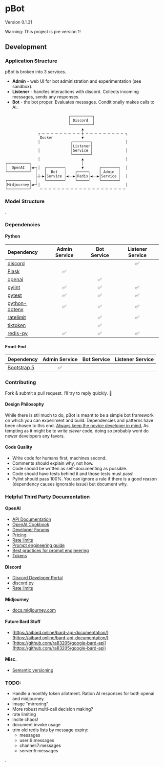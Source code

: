 # pBot

Version 0.1.31

Warning: This project is pre version 1!




## Development <a name="development"></a>

### Application Structure

pBot is broken into 3 services.

- **Admin** - web UI for bot administration and experimentation (see sandbox).
- **Listener** - handles interactions with discord. Collects incoming messages, sends any responses.
- **Bot** - the bot proper. Evaluates messages. Conditionally makes calls to AI.

```
                             ┌──────────┐
                             │ Discord  │
                             └──────────┘
                                   ▲
               ┌ ─ ─ ─ ─ ─ ─ ─ ─ ─ ┼ ─ ─ ─ ─ ─ ─ ─ ─ ─ ┐
                Docker             ▼
               │              ┌────────┐               │
                              │Listener│
               │              │Service │               │
                              └────────┘
               │                   ▲                   │
┌──────────┐                       │
│  OpenAI  │◀─┐│  ┌────────┐       ▼       ┌────────┐  │
└──────────┘  │   │  Bot   │    ┌─────┐    │ Admin  │
              ├┼─▶│Service │◀──▶│Redis│◀──▶│Service │  │
┌──────────┐  │   └────────┘    └─────┘    └────────┘
│Midjourney│◀─┘│                                       │
└──────────┘    ─ ─ ─ ─ ─ ─ ─ ─ ─ ─ ─ ─ ─ ─ ─ ─ ─ ─ ─ ─
```

### Model Structure

.

### Dependencies

#### Python

| Dependency | Admin Service | Bot Service | Listener Service |
|:---|:---:|:---:|:---:|
| [discord](https://discordpy.readthedocs.io/en/stable/) | | | &#x2705; |
| [Flask](https://flask.palletsprojects.com/en/3.0.x/) | &#x2705; | | |
| [openai](https://pypi.org/project/openai/) | | &#x2705; | |
| [pylint](https://pypi.org/project/pylint/) | &#x2705; | &#x2705; | &#x2705; |
| [pytest](https://docs.pytest.org/en/8.0.x/) | &#x2705; | &#x2705; | &#x2705; |
| [python-dotenv](https://pypi.org/project/python-dotenv/) | &#x2705; | &#x2705; | &#x2705; |
| [ratelimit](https://pypi.org/project/ratelimit/) | | &#x2705; | &#x2705; |
| [tiktoken](https://pypi.org/project/tiktoken/) | | &#x2705; | |
| [redis-py](https://redis-py.readthedocs.io/en/stable/) | &#x2705; | &#x2705; | &#x2705; |

#### Front-End

| Dependency | Admin Service | Bot Service | Listener Service |
|:---|:---:|:---:|:---:|
| [Bootstrap 5](https://getbootstrap.com/) | &#x2705; | | |

### Contributing

Fork & submit a pull request. I'll try to reply quickly. :pray:

#### Design Philosophy

While there is stil much to do, pBot is meant to be a simple bot framework on which you can experiment and build. Dependencies and patterns have been chosen to this end. <ins>Always keep the novice developer in mind.</ins> As tempting as it might be to write *clever* code, doing so probably wont do newer developers any favors.

#### Code Quality

- Write code for humans first, machines second.
- Comments should explain why, not how.
- Code should be written as
self-documenting as possible.
- Code should have tests behind it and those tests must pass!
- Pylint should pass 100%. You can ignore a rule if there is a good reason (dependency causes ignorable issue) but document why.

### Helpful Third Party Documentation

#### OpenAI

- [API Documentation](https://platform.openai.com/docs/overview)
- [OpenAI Cookbook](https://cookbook.openai.com/)
- [Developer Forums](https://community.openai.com/)
- [Pricing](https://openai.com/pricing)
- [Rate limits](https://platform.openai.com/docs/guides/rate-limits?context=tier-free)
- [Prompt engineering guide](https://platform.openai.com/docs/guides/prompt-engineering)
- [Best practices for prompt engineering](https://help.openai.com/en/articles/6654000-best-practices-for-prompt-engineering-with-the-openai-api)
- [Tokens](https://help.openai.com/en/articles/4936856-what-are-tokens-and-how-to-count-them)

#### Discord

- [Discord Developer Portal](https://discord.com/developers)
- [discord.py](https://discordpy.readthedocs.io/en/stable/index.html)
- [Rate limits](https://discord.com/developers/docs/topics/rate-limits)

#### Midjourney

- [docs.midjourney.com](https://docs.midjourney.com/docs/quick-start)

#### Future Bard Stuff

- [https://aibard.online/bard-api-documentation/](https://aibard.online/bard-api-documentation/)
- [https://github.com/ra83205/google-bard-api](https://github.com/ra83205/google-bard-api)

#### Misc.

- [Semantic versioning](https://semver.org/)

### TODO:

- Handle a monthly token allotment. Ration AI responses for both openai and midjourney.
- Image "mirroring"
- More robust multi-call decision making?
- rate limiting
- Incite chaos!
- document invoke usage
- trim old redis lists by message expiry:
  - messages
  - user:9:messages
  - channel:7:messages
  - server:5:messages


.
